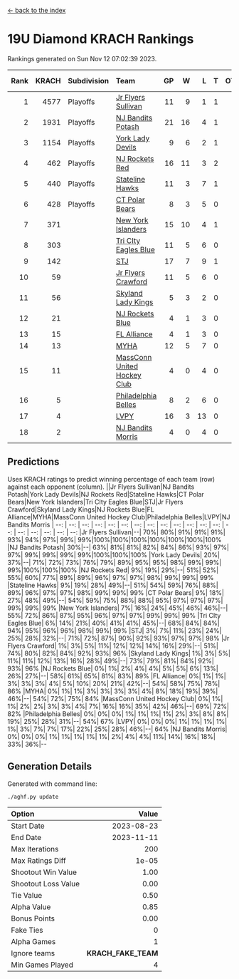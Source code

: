 [<- back to the index](readme.md)
# 19U Diamond KRACH Rankings
Rankings generated on Sun Nov 12 07:02:39 2023.

Rank|KRACH|Subdivision|Team|GP|W|L|T|OTW|OTL|SoS|Exp Wins|Win Diff
---:|---:|:---|:---|---:|---:|---:|---:|---:|---:|---:|---:|---:
1|4577|Playoffs|[Jr Flyers Sullivan](https://gamesheetstats.com/seasons/3663/teams/140859/schedule)|11|9|1|1|1|0|811|10.3|-0.0
2|1931|Playoffs|[NJ Bandits Potash](https://gamesheetstats.com/seasons/3663/teams/140857/schedule)|21|16|4|1|0|0|904|17.3|-0.0
3|1154|Playoffs|[York Lady Devils](https://gamesheetstats.com/seasons/3663/teams/140856/schedule)|9|6|2|1|0|0|838|7.3|-0.0
4|462|Playoffs|[NJ Rockets Red](https://gamesheetstats.com/seasons/3663/teams/140855/schedule)|16|11|3|2|1|1|330|12.9|0.0
5|440|Playoffs|[Stateline Hawks](https://gamesheetstats.com/seasons/3663/teams/141851/schedule)|11|3|7|1|0|1|1946|4.3|-0.0
6|428|Playoffs|[CT Polar Bears](https://gamesheetstats.com/seasons/3663/teams/140853/schedule)|8|3|5|0|0|0|1658|3.8|-0.0
7|371||[New York Islanders](https://gamesheetstats.com/seasons/3663/teams/140861/schedule)|15|10|4|1|0|0|409|11.4|0.0
8|303||[Tri CIty Eagles Blue](https://gamesheetstats.com/seasons/3663/teams/140852/schedule)|11|5|6|0|1|0|1110|5.8|-0.0
9|142||[STJ](https://gamesheetstats.com/seasons/3663/teams/140858/schedule)|17|7|9|1|0|0|665|8.4|0.0
10|59||[Jr Flyers Crawford](https://gamesheetstats.com/seasons/3663/teams/140862/schedule)|11|5|6|0|0|1|167|5.9|0.0
11|56||[Skyland Lady Kings](https://gamesheetstats.com/seasons/3663/teams/140865/schedule)|5|3|2|0|0|0|143|3.9|0.0
12|21||[NJ Rockets Blue](https://gamesheetstats.com/seasons/3663/teams/140867/schedule)|4|1|3|0|0|0|224|1.9|0.0
13|15||[FL Alliance](https://gamesheetstats.com/seasons/3663/teams/156907/schedule)|4|1|3|0|0|0|336|1.9|0.0
14|13||[MYHA](https://gamesheetstats.com/seasons/3663/teams/140863/schedule)|12|5|7|0|0|0|108|5.9|0.0
15|11||[MassConn United Hockey Club](https://gamesheetstats.com/seasons/3663/teams/140854/schedule)|4|0|4|0|0|0|653|0.9|0.0
16|5||[Philadelphia Belles](https://gamesheetstats.com/seasons/3663/teams/140864/schedule)|8|2|6|0|0|0|39|2.9|0.0
17|4||[LVPY](https://gamesheetstats.com/seasons/3663/teams/140860/schedule)|16|3|13|0|0|0|264|3.9|0.0
18|2||[NJ Bandits Morris](https://gamesheetstats.com/seasons/3663/teams/140866/schedule)|4|0|4|0|0|0|162|0.9|0.0

## Predictions
Uses KRACH ratings to predict winning percentage of each team (row) against each opponent (column).
||Jr Flyers Sullivan|NJ Bandits Potash|York Lady Devils|NJ Rockets Red|Stateline Hawks|CT Polar Bears|New York Islanders|Tri CIty Eagles Blue|STJ|Jr Flyers Crawford|Skyland Lady Kings|NJ Rockets Blue|FL Alliance|MYHA|MassConn United Hockey Club|Philadelphia Belles|LVPY|NJ Bandits Morris
| --: | --: | --: | --: | --: | --: | --: | --: | --: | --: | --: | --: | --: | --: | --: | --: | --: | --: | --: 
|Jr Flyers Sullivan|--| 70%| 80%| 91%| 91%| 91%| 93%| 94%| 97%| 99%| 99%|100%|100%|100%|100%|100%|100%|100%
|NJ Bandits Potash| 30%|--| 63%| 81%| 81%| 82%| 84%| 86%| 93%| 97%| 97%| 99%| 99%| 99%| 99%|100%|100%|100%
|York Lady Devils| 20%| 37%|--| 71%| 72%| 73%| 76%| 79%| 89%| 95%| 95%| 98%| 99%| 99%| 99%|100%|100%|100%
|NJ Rockets Red|  9%| 19%| 29%|--| 51%| 52%| 55%| 60%| 77%| 89%| 89%| 96%| 97%| 97%| 98%| 99%| 99%| 99%
|Stateline Hawks|  9%| 19%| 28%| 49%|--| 51%| 54%| 59%| 76%| 88%| 89%| 96%| 97%| 97%| 98%| 99%| 99%| 99%
|CT Polar Bears|  9%| 18%| 27%| 48%| 49%|--| 54%| 59%| 75%| 88%| 88%| 95%| 97%| 97%| 97%| 99%| 99%| 99%
|New York Islanders|  7%| 16%| 24%| 45%| 46%| 46%|--| 55%| 72%| 86%| 87%| 95%| 96%| 97%| 97%| 99%| 99%| 99%
|Tri CIty Eagles Blue|  6%| 14%| 21%| 40%| 41%| 41%| 45%|--| 68%| 84%| 84%| 94%| 95%| 96%| 96%| 98%| 99%| 99%
|STJ|  3%|  7%| 11%| 23%| 24%| 25%| 28%| 32%|--| 71%| 72%| 87%| 90%| 92%| 93%| 97%| 97%| 98%
|Jr Flyers Crawford|  1%|  3%|  5%| 11%| 12%| 12%| 14%| 16%| 29%|--| 51%| 74%| 80%| 82%| 84%| 92%| 93%| 96%
|Skyland Lady Kings|  1%|  3%|  5%| 11%| 11%| 12%| 13%| 16%| 28%| 49%|--| 73%| 79%| 81%| 84%| 92%| 93%| 96%
|NJ Rockets Blue|  0%|  1%|  2%|  4%|  4%|  5%|  5%|  6%| 13%| 26%| 27%|--| 58%| 61%| 65%| 81%| 83%| 89%
|FL Alliance|  0%|  1%|  1%|  3%|  3%|  3%|  4%|  5%| 10%| 20%| 21%| 42%|--| 54%| 58%| 75%| 78%| 86%
|MYHA|  0%|  1%|  1%|  3%|  3%|  3%|  3%|  4%|  8%| 18%| 19%| 39%| 46%|--| 54%| 72%| 75%| 84%
|MassConn United Hockey Club|  0%|  1%|  1%|  2%|  2%|  3%|  3%|  4%|  7%| 16%| 16%| 35%| 42%| 46%|--| 69%| 72%| 82%
|Philadelphia Belles|  0%|  0%|  0%|  1%|  1%|  1%|  1%|  2%|  3%|  8%|  8%| 19%| 25%| 28%| 31%|--| 54%| 67%
|LVPY|  0%|  0%|  0%|  1%|  1%|  1%|  1%|  1%|  3%|  7%|  7%| 17%| 22%| 25%| 28%| 46%|--| 64%
|NJ Bandits Morris|  0%|  0%|  0%|  1%|  1%|  1%|  1%|  1%|  2%|  4%|  4%| 11%| 14%| 16%| 18%| 33%| 36%|--

## Generation Details

Generated with command line:
```
./aghf.py update
```

| Option | Value |
| :----- | ----: |
| Start Date | 2023-08-23 |
| End Date | 2023-11-11 |
| Max Iterations | 200 |
| Max Ratings Diff | 1e-05 |
| Shootout Win Value | 1.00 |
| Shootout Loss Value | 0.00 |
| Tie Value | 0.50 |
| Alpha Value | 0.85 |
| Bonus Points | 0.00 |
| Fake Ties | 0 |
| Alpha Games | 1 |
| Ignore teams | __KRACH_FAKE_TEAM__ |
| Min Games Played | 4 |

